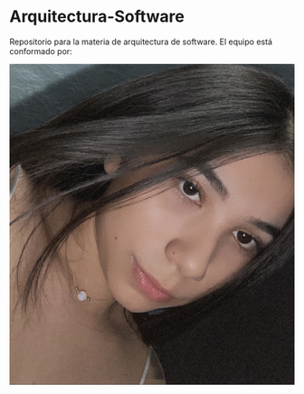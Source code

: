 # Arquitectura-Software

Repositorio para la materia de arquitectura de software. El equipo está conformado por:

![Logo](./img/ValentinaOrtizPorras.jpeg)
